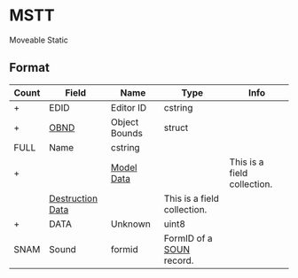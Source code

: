 MSTT
====

Moveable Static

## Format

Count | Field | Name | Type | Info
------|-------|------|------|-----
+ | EDID | Editor ID | cstring |
+ | [OBND](Fields/OBND.md) | Object Bounds | struct |
 | FULL | Name | cstring |
+ | | [Model Data](Fields/Model.md) | | This is a field collection.
 | | [Destruction Data](Fields/Destruction.md) | | This is a field collection.
+ | DATA | Unknown | uint8 |
 | SNAM | Sound | formid | FormID of a [SOUN](SOUN.md) record.

